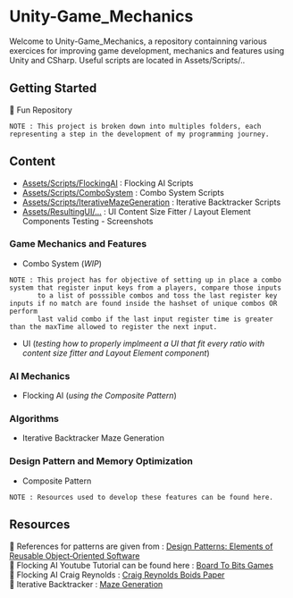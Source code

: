 # Unity-Game_Mechanics

Welcome to Unity-Game_Mechanics, a repository containning various exercices for improving game development, mechanics and features using Unity and CSharp.
Useful scripts are located in Assets/Scripts/..

## Getting Started

👾 Fun Repository

```
NOTE : This project is broken down into multiples folders, each representing a step in the development of my programming journey.
```

## Content

* [Assets/Scripts/FlockingAI](https://github.com/guyllaumedemers/Unity-Game_Mechanics/tree/master/Unity-AI/Unity-FlockingAI/Assets/Scripts) : Flocking AI Scripts
* [Assets/Scripts/ComboSystem](https://github.com/guyllaumedemers/Unity-Game_Mechanics/tree/master/Unity-Gameplay/Unity-Fighting_Mechanics/Assets/Scripts) : Combo System Scripts
* [Assets/Scripts/IterativeMazeGeneration](https://github.com/guyllaumedemers/Unity-Game_Mechanics/tree/master/Unity-Algorithm/Unity-IterativeBacktracker_Maze/Assets/Scripts) : Iterative Backtracker Scripts
* [Assets/ResultingUI/...](https://github.com/guyllaumedemers/Unity-Game_Mechanics/tree/master/Unity-UI/Unity-UI_Hitman_ContentSizeFitter_Testing/ResultingUI_WithAspectRatio) : UI Content Size Fitter / Layout Element Components Testing - Screenshots

### Game Mechanics and Features

*  Combo System (*WIP*)

```
NOTE : This project has for objective of setting up in place a combo system that register input keys from a players, compare those inputs 
       to a list of posssible combos and toss the last register key inputs if no match are found inside the hashset of unique combos OR perform
       last valid combo if the last input register time is greater than the maxTime allowed to register the next input.
```
* UI (*testing how to properly implmeent a UI that fit every ratio with content size fitter and Layout Element component*)

### AI Mechanics

*  Flocking AI (*using the Composite Pattern*)

### Algorithms

*  Iterative Backtracker Maze Generation

### Design Pattern and Memory Optimization

*  Composite Pattern

```
NOTE : Resources used to develop these features can be found here.
```

## Resources

💬 References for patterns are given from : [Design Patterns: Elements of Reusable Object‑Oriented Software](https://www.amazon.ca/-/fr/Gamma-Erich-ebook/dp/B000SEIBB8)
</br>
💬 Flocking AI Youtube Tutorial can be found here : [Board To Bits Games](https://www.youtube.com/playlist?list=PL5KbKbJ6Gf99UlyIqzV1UpOzseyRn5H1d) </br>
💬 Flocking AI Craig Reynolds : [Craig Reynolds Boids Paper](https://www.red3d.com/cwr/boids/)
</br>
💬 Iterative Backtracker : [Maze Generation](https://en.wikipedia.org/wiki/Maze_generation_algorithm)
